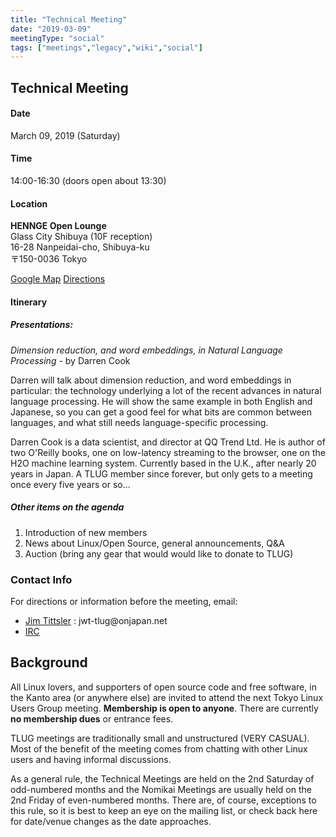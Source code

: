 ```yaml
---
title: "Technical Meeting"
date: "2019-03-09"
meetingType: "social"
tags: ["meetings","legacy","wiki","social"]
---
```


<h2 id="technical_meeting">Technical Meeting</h2>
<h4 id="date">Date</h4>
<p>March 09, 2019 (Saturday)</p>
<h4 id="time">Time</h4>
<p>14:00-16:30 (doors open about 13:30)</p>
<h4 id="location">Location</h4>
<p><strong>HENNGE Open Lounge</strong><br />
Glass City Shibuya (10F reception)<br />
16-28 Nanpeidai-cho, Shibuya-ku<br />
〒150-0036 Tokyo</p>
<p><a href="https://goo.gl/maps/5pafMxLFgoM2">Google Map</a>
<a href="https://medium.com/henngeblog/how-to-get-to-hde-hq-from-mark-city-english-f182c6bbec19">Directions</a></p>
<h4 id="itinerary">Itinerary</h4>
<h5 id="presentations">Presentations:</h5>
<p><em>Dimension reduction, and word embeddings, in Natural Language
Processing</em> - by Darren Cook</p>
<p>Darren will talk about dimension reduction, and word embeddings in
particular: the technology underlying a lot of the recent advances in
natural language processing. He will show the same example in both
English and Japanese, so you can get a good feel for what bits are
common between languages, and what still needs language-specific processing.</p>
<p>Darren Cook is a data scientist, and director at QQ Trend Ltd. He is
author of two O'Reilly books, one on low-latency streaming to the
browser, one on the H2O machine learning system. Currently based in the
U.K., after nearly 20 years in Japan. A TLUG member since forever, but
only gets to a meeting once every five years or so...</p>
<h5 id="other_items_on_the_agenda">Other items on the agenda</h5>
<ol>
<li>Introduction of new members</li>
<li>News about Linux/Open Source, general announcements, Q&amp;A</li>
<li>Auction (bring any gear that would would like to donate to TLUG)</li>
</ol>
<h3 id="contact_info">Contact Info</h3>
<p>For directions or information before the meeting, email:</p>
<ul>
<li><a href="./User:JimTittsler">Jim Tittsler</a> : jwt-tlug@onjapan.net</li>
<li><a href="https://riot.im/app/#/room/#freenode_#tlug.jp:matrix.org">IRC</a></li>
</ul>

<h2 id="introduction">Background</h2>
<p>All Linux lovers, and supporters of open source code and free software, in the Kanto area (or anywhere else) are invited to attend the next Tokyo Linux Users Group meeting. <b>Membership is open to anyone</b>. There are currently <b>no membership dues</b> or entrance fees.</p>
<p>TLUG meetings are traditionally small and unstructured (VERY CASUAL). Most of the benefit of the meeting comes from chatting with other Linux users and having informal discussions.</p>
<p>As a general rule, the Technical Meetings are held on the 2nd Saturday of odd-numbered months and the Nomikai Meetings are usually held on the 2nd Friday of even-numbered months. There are, of course, exceptions to this rule, so it is best to keep an eye on the mailing list, or check back here for date/venue changes as the date approaches.</p>
